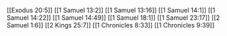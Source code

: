 [[Exodus 20:5]]
[[1 Samuel 13:2]]
[[1 Samuel 13:16]]
[[1 Samuel 14:1]]
[[1 Samuel 14:22]]
[[1 Samuel 14:49]]
[[1 Samuel 18:1]]
[[1 Samuel 23:17]]
[[2 Samuel 1:6]]
[[2 Kings 25:7]]
[[1 Chronicles 8:33]]
[[1 Chronicles 9:39]]

